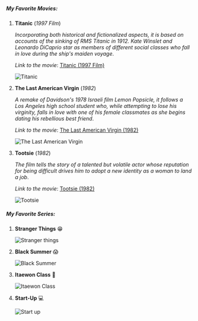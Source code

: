 ##### My Favorite Movies:

1. **Titanic** (*1997 Film*)

   *Incorporating both historical and fictionalized aspects, it is based on accounts of the sinking of RMS Titanic in 1912. Kate Winslet and Leonardo DiCaprio 
star as members of different social classes who fall in love during the ship's maiden voyage*.

    *Link to the movie*: [Titanic (1997 Film)](https://www.imdb.com/title/tt0120338/)

    ![Titanic](https://github.com/codespls/app-dev/assets/153616581/6a92b5b5-c181-4ea1-97ba-3b539c755503)

3. **The Last American Virgin** (*1982*)

   *A remake of Davidson's 1978 Israeli film Lemon Popsicle, it follows a Los Angeles high school student who, while attempting to lose his virginity, falls in 
love with one of his female classmates as she begins dating his rebellious best friend*.

    *Link to the movie*: [The Last American Virgin (1982)](https://www.imdb.com/title/tt0084234/)

     ![The Last American Virgin](https://github.com/codespls/app-dev/assets/153616581/55869624-6037-4bb1-914d-de1ad7fdb8b7)

4. **Tootsie** (*1982*)

   *The film tells the story of a talented but volatile actor whose reputation for being difficult drives him to adopt a new identity as a woman to land a job*.

    *Link to the movie*: [Tootsie (1982)](https://www.imdb.com/title/tt0084805/)

    ![Tootsie](https://github.com/codespls/app-dev/assets/153616581/ac6a8a9d-0fe8-4434-9cb0-74b81879a133)



##### My Favorite Series:

1. **Stranger Things** :grin:

   ![Stranger things](https://github.com/codespls/app-dev/assets/153616581/819c5460-ee90-4fc0-a980-b6ad68dce38f)
   
2. **Black Summer** :scream:

   ![Black Summer](https://github.com/codespls/app-dev/assets/153616581/f47d2755-910a-46a5-9771-de9afe165ac2)

3. **Itaewon Class** :stew:

   ![Itaewon Class](https://github.com/codespls/app-dev/assets/153616581/0ae501b1-7bdd-44e5-8584-ffedd819aec7)

4. **Start-Up** :computer:

   ![Start up](https://github.com/codespls/app-dev/assets/153616581/1b5bee48-571d-42fe-9894-4317355bf5de)

   

   
 
